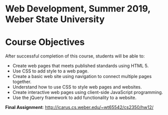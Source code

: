 # Web Development, Summer 2019, Weber State University

# Course Objectives
After successful completion of this course, students will be able to:
* Create web pages that meets published standards using HTML 5.
* Use CSS to add style to a web page.
* Create a basic web site using navigation to connect multiple pages together.
* Understand how to use CSS to style web pages and websites. 
* Create interactive web pages using client-side JavaScript programming.
* Use the jQuery framework to add functionality to a website.

**Final Assignment**: http://icarus.cs.weber.edu/~wt65542/cs2350/hw12/


